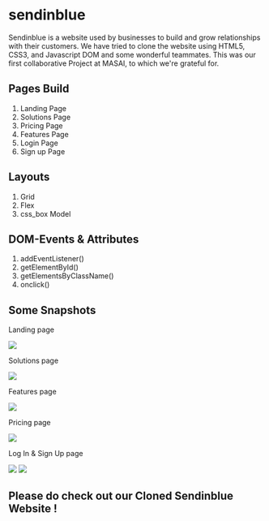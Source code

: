 # sendinblue
Sendinblue is a website used by businesses to build and grow relationships with their customers. We have tried to clone the website using HTML5, CSS3, and Javascript DOM and some wonderful teammates. This was our first collaborative Project at MASAI, to which we're grateful for.

## Pages Build
1. Landing Page
2. Solutions Page
3. Pricing Page
4. Features Page
5. Login Page
6. Sign up Page

## Layouts
1. Grid
2. Flex
3. css_box Model

## DOM-Events & Attributes
1. addEventListener()
2. getElementById()
3. getElementsByClassName()
4. onclick()

## Some Snapshots

<p>Landing page</p>
<img src="https://cdn-images-1.medium.com/max/1200/1*zC6nd_JOBb7fiN8PmKxXTQ.png"/>

<p>Solutions page</p>
<img src="https://cdn-images-1.medium.com/max/1200/1*Yw6Ov3gkj7EiWM7SF5ogEQ.png"/>

<p>Features page</p>
<img src="https://cdn-images-1.medium.com/max/1200/1*F6CpBxh-IPmf-sSN-HYQew.png"/>

<p>Pricing page</p>
<img src="https://cdn-images-1.medium.com/max/1200/1*tgdhgB0At1VqJQaVmg1F3w.png"/>

<p>Log In & Sign Up page</p>
<img src="https://cdn-images-1.medium.com/max/1200/1*jGR4xN92tP7k4bfB0_h_Ww.png"/>
<img src="https://cdn-images-1.medium.com/max/1200/1*WGAApCyqcR2krUrIKdVYFw.png"/><br/>

## Please do check out our Cloned Sendinblue Website !
 
 

